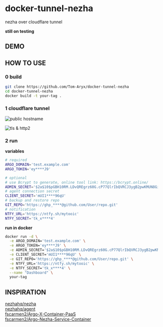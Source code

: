 # docker-tunnel-nezha

nezha over cloudflare tunnel

**still on testing**

## DEMO



## HOW TO USE

### 0 build

```bash
git clone https://github.com/Tom-Aryx/docker-tunnel-nezha
cd docker-tunnel-nezha
docker build -t your-tag .
```

### 1 cloudflare tunnel

![public hostname](https://pic.2rmz.com/1734929821974.png)

![tls & http2](https://pic.2rmz.com/1734929824944.png)

### 2 run

**variables**
```bash
# required
ARGO_DOMAIN='test.example.com'
ARGO_TOKEN='ey****J9'

# optional
# use Bcrypt to generate, online tool link: https://bcrypt.online/
ADMIN_SECRET='$2a$10$pGBH10RM.LDvQREgrz60G.cP77QlrIbQVRCJ3ygB2pwKMUN8GiucW'
# agent connection secret
CLIENT_SECRET='mUI1****96qU'
# backup and restore repo
GIT_REPO='https://ghp_****@github.com/User/repo.git'
# notification
NTFY_URL='https://ntfy.sh/mytooic'
NTFY_SECRET='tk_x****4'
```

**run in docker**
```bash
docker run -d \
  -e ARGO_DOMAIN='test.example.com' \
  -e ARGO_TOKEN='ey****J9' \
  -e ADMIN_SECRET='$2a$10$pGBH10RM.LDvQREgrz60G.cP77QlrIbQVRCJ3ygB2pwKMUN8GiucW' \
  -e CLIENT_SECRET='mUI1****96qU' \
  -e GIT_REPO='https://ghp_****@github.com/User/repo.git' \
  -e NTFY_URL='https://ntfy.sh/mytooic' \
  -e NTFY_SECRET='tk_x****4' \
  --name "Dashboard" \
  your-tag
```

## INSPIRATION

[nezhahq/nezha](https://github.com/nezhahq/nezha)  
[nezhahq/agent](https://github.com/nezhahq/agent)  
[fscarmen2/Argo-X-Container-PaaS](https://github.com/fscarmen2/Argo-X-Container-PaaS)  
[fscarmen2/Argo-Nezha-Service-Container](https://github.com/fscarmen2/Argo-Nezha-Service-Container)
